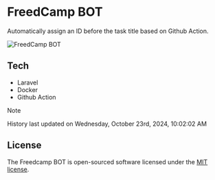 # FreedCamp BOT

Automatically assign an ID before the task title based on Github Action.

![FreedCamp BOT](https://repository-images.githubusercontent.com/737932867/7d34798b-2680-471c-b089-a78a718d3d6a)

## Tech

- Laravel
- Docker
- Github Action

> [!NOTE]  
> History last updated on Wednesday, October 23rd, 2024, 10:02:02 AM

## License

The Freedcamp BOT is open-sourced software licensed under the [MIT license](https://opensource.org/licenses/MIT).
